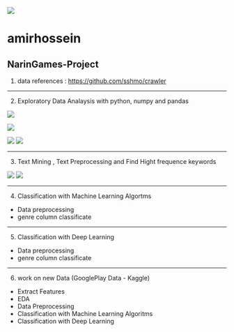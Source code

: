 ![](https://naringames.com/wp-content/uploads/2020/10/logologotype.png)
# amirhossein
## NarinGames-Project

1. data references : https://github.com/sshmo/crawler

------------


2. Exploratory Data Analaysis with python, numpy and pandas

![](https://uupload.ir/files/x7mg_1.png)

![](https://uupload.ir/files/emls_2.png)

![](https://uupload.ir/files/l7y0_3.png) 
![](https://uupload.ir/files/8yl5_4.png)

------------


3. Text Mining , Text Preprocessing and Find Hight frequence keywords

![](https://uupload.ir/files/6mh_6.png)
![](https://uupload.ir/files/8vbg_5.png)

------------


4. Classification with Machine Learning Algortms
- Data preprocessing
- genre column classificate

------------


5. Classification with Deep Learning
- Data preprocessing 
- genre column classificate 

------------


6. work on new Data (GooglePlay Data - Kaggle)
- Extract Features
- EDA
- Data Preprocessing
- Classification with Machine Learning Algoritms
- Classification with Deep Learning
